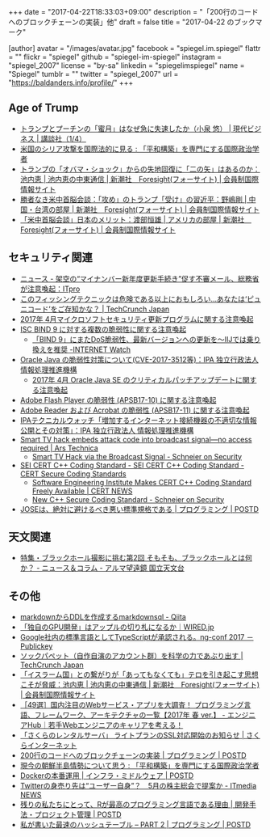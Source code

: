 +++
date = "2017-04-22T18:33:03+09:00"
description = "「200行のコードへのブロックチェーンの実装」他"
draft = false
title = "2017-04-22 のブックマーク"

[author]
  avatar = "/images/avatar.jpg"
  facebook = "spiegel.im.spiegel"
  flattr = ""
  flickr = "spiegel"
  github = "spiegel-im-spiegel"
  instagram = "spiegel_2007"
  license = "by-sa"
  linkedin = "spiegelimspiegel"
  name = "Spiegel"
  tumblr = ""
  twitter = "spiegel_2007"
  url = "https://baldanders.info/profile/"
+++

## Age of Trump

- [トランプとプーチンの「蜜月」はなぜ急に失速したか（小泉 悠） | 現代ビジネス | 講談社（1/4）](http://gendai.ismedia.jp/articles/-/51379)
- [米国のシリア攻撃を国際法的に見る : 「平和構築」を専門にする国際政治学者](http://shinodahideaki.blog.jp/archives/15946733.html)
- [トランプの「オバマ・ショック」からの失地回復に「二の矢」はあるのか：池内恵 | 池内恵の中東通信 | 新潮社　Foresight(フォーサイト) | 会員制国際情報サイト](http://www.fsight.jp/articles/-/42188)
- [勝者なき米中首脳会談：「攻め」のトランプ「受け」の習近平：野嶋剛 | 中国・台湾の部屋 | 新潮社　Foresight(フォーサイト) | 会員制国際情報サイト](http://www.fsight.jp/articles/-/42196)
- [「米中首脳会談」日本のメリット：渡部恒雄 | アメリカの部屋 | 新潮社　Foresight(フォーサイト) | 会員制国際情報サイト](http://www.fsight.jp/articles/-/42192)

## セキュリティ関連

- [ニュース - 架空の“マイナンバー新年度更新手続き”促す不審メール、総務省が注意喚起：ITpro](http://itpro.nikkeibp.co.jp/atcl/news/17/040701075/?rt=nocnt)
- [このフィッシングテクニックは危険である以上におもしろい…あなたは‘ピュニコード’をご存知かな？ | TechCrunch Japan](http://jp.techcrunch.com/2017/04/21/20170420this-phishing-technique-is-more-interesting-than-dangerous/)
- [2017年 4月マイクロソフトセキュリティ更新プログラムに関する注意喚起](http://www.jpcert.or.jp/at/2017/at170015.html)
- [ISC BIND 9 に対する複数の脆弱性に関する注意喚起](http://www.jpcert.or.jp/at/2017/at170016.html)
    - [「BIND 9」にまたDoS脆弱性、最新バージョンへの更新を～IIJでは乗り換えを推奨 -INTERNET Watch](http://internet.watch.impress.co.jp/docs/news/1054770.html)
- [Oracle Java の脆弱性対策について(CVE-2017-3512等)：IPA 独立行政法人 情報処理推進機構](http://www.ipa.go.jp/security/ciadr/vul/20170419-jre.html)
    - [2017年 4月 Oracle Java SE のクリティカルパッチアップデートに関する注意喚起](http://www.jpcert.or.jp/at/2017/at170017.html)
- [Adobe Flash Player の脆弱性 (APSB17-10) に関する注意喚起](http://www.jpcert.or.jp/at/2017/at170013.html)
- [Adobe Reader および Acrobat の脆弱性 (APSB17-11) に関する注意喚起](http://www.jpcert.or.jp/at/2017/at170014.html)
- [IPAテクニカルウォッチ「増加するインターネット接続機器の不適切な情報公開とその対策」：IPA 独立行政法人 情報処理推進機構](http://www.ipa.go.jp/security/technicalwatch/20160531.html)
- [Smart TV hack embeds attack code into broadcast signal—no access required | Ars Technica](https://arstechnica.com/security/2017/03/smart-tv-hack-embeds-attack-code-into-broadcast-signal-no-access-required/)
    - [Smart TV Hack via the Broadcast Signal - Schneier on Security](https://www.schneier.com/blog/archives/2017/04/smart_tv_hack_v.html)
- [SEI CERT C++ Coding Standard - SEI CERT C++ Coding Standard - CERT Secure Coding Standards](https://www.securecoding.cert.org/confluence/pages/viewpage.action?pageId=637)
    - [Software Engineering Institute Makes CERT C++ Coding Standard Freely Available | CERT NEWS](http://www.sei.cmu.edu/news/article.cfm?assetid=495412&article=081&year=2017)
    - [New C++ Secure Coding Standard - Schneier on Security](https://www.schneier.com/blog/archives/2017/04/new_c_secure_co.html)
- [JOSEは、絶対に避けるべき悪い標準規格である | プログラミング | POSTD](http://postd.cc/jwt-json-web-tokens-is-bad-standard-that-everyone-should-avoid/)

## 天文関連

- [特集・ブラックホール撮影に挑む第2回 そもそも、ブラックホールとは何か？ - ニュース＆コラム - アルマ望遠鏡 国立天文台](http://alma.mtk.nao.ac.jp/j/news/alma/2017/04142_7.html)

## その他

- [markdownからDDLを作成するmarkdownsql - Qiita](http://qiita.com/narita-takeru/items/437e3d85504421ebb359)
- [「独自のGPU開発」はアップルの切り札になるか｜WIRED.jp](http://wired.jp/2017/04/09/apples-making-gpu/)
- [Google社内の標準言語としてTypeScriptが承認される。ng-conf 2017 － Publickey](http://www.publickey1.jp/blog/17/googletypescriptng-conf_2017.html)
- [ソックパペット（自作自演のアカウント群）を科学の力であぶり出す | TechCrunch Japan](http://jp.techcrunch.com/2017/04/08/20170407spotting-sockpuppets-with-science/)
- [「イスラーム国」との繋がりが「あってもなくても」テロを引き起こす思想こそが脅威：池内恵 | 池内恵の中東通信 | 新潮社　Foresight(フォーサイト) | 会員制国際情報サイト](http://www.fsight.jp/articles/-/42187)
- [［49選］国内注目のWebサービス・アプリを大調査！ プログラミング言語、フレームワーク、アーキテクチャの一覧【2017年 春 ver.】 - エンジニアHub｜若手Webエンジニアのキャリアを考える！](https://employment.en-japan.com/engineerhub/entry/2017/04/07/110000)
- [「さくらのレンタルサーバ」 ライトプランのSSL対応開始のお知らせ | さくらインターネット](https://www.sakura.ad.jp/news/sakurainfo/newsentry.php?id=1567)
- [200行のコードへのブロックチェーンの実装 | プログラミング | POSTD](http://postd.cc/a-blockchain-in-200-lines-of-code/)
- [現今の朝鮮半島情勢について思う : 「平和構築」を専門にする国際政治学者](http://shinodahideaki.blog.jp/archives/16186170.html)
- [Dockerの本番運用 | インフラ・ミドルウェア | POSTD](http://postd.cc/docker-in-production-an-update/)
- [Twitterの身売り先は“ユーザー自身”？　5月の株主総会で提案か - ITmedia NEWS](http://www.itmedia.co.jp/news/articles/1704/14/news139.html)
- [残りの私たちにとって、Rが最高のプログラミング言語である理由 | 開発手法・プロジェクト管理 | POSTD](http://postd.cc/why-r-stats-is-the-best/)
- [私が書いた最速のハッシュテーブル – PART 2 | プログラミング | POSTD](http://postd.cc/i-wrote-the-fastest-hashtable/)
